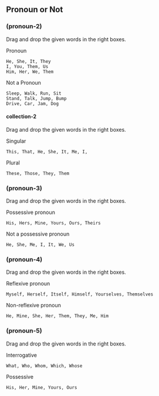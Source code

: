 ## Pronoun or Not

### (pronoun-2)

Drag and drop the given words in the right boxes.

Pronoun

```
He, She, It, They
I, You, Them, Us
Him, Her, We, Them
```

Not a Pronoun

```
Sleep, Walk, Run, Sit
Stand, Talk, Jump, Bump
Drive, Car, Jam, Dog
```

#### collection-2

Drag and drop the given words in the right boxes.

Singular

```
This, That, He, She, It, Me, I,
```

Plural

```
These, Those, They, Them
```

### (pronoun-3)

Drag and drop the given words in the right boxes.

Possessive pronoun

```
His, Hers, Mine, Yours, Ours, Theirs
```

Not a possessive pronoun

```
He, She, Me, I, It, We, Us
```

### (pronoun-4)

Drag and drop the given words in the right boxes.

Reflexive pronoun

```
Myself, Herself, Itself, Himself, Yourselves, Themselves
```

Non-reflexive pronoun

```
He, Mine, She, Her, Them, They, Me, Him
```

### (pronoun-5)

Drag and drop the given words in the right boxes.

Interrogative

```
What, Who, Whom, Which, Whose
```

Possessive

```
His, Her, Mine, Yours, Ours
```
